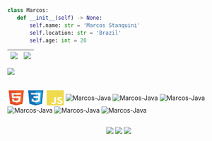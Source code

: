  ```python
class Marcos:
    def __init__(self) -> None:
        self.name: str = 'Marcos Stanquini'
        self.location: str = 'Brazil'
        self.age: int = 20
```

<div>

  | ![](http://github-profile-summary-cards.vercel.app/api/cards/profile-details?username=MarcosStanquini&theme=github_dark) | ![](http://github-profile-summary-cards.vercel.app/api/cards/stats?username=MarcosStanquini&theme=github_dark)
| :-: | :-: |


</div>

![](./profile-3d-contrib/profile-night-rainbow.svg)

  
<div style="display: inline_block"><br>
 <img align="center" alt="Marcos-HTML" height="35" width="40" src="https://raw.githubusercontent.com/devicons/devicon/master/icons/html5/html5-original.svg">
  <img align="center" alt="Marcos-CSS" height="35" width="40" src="https://raw.githubusercontent.com/devicons/devicon/master/icons/css3/css3-original.svg">
<img align="center" alt="Marcos-Js" height="35" width="40" src="https://raw.githubusercontent.com/devicons/devicon/master/icons/javascript/javascript-plain.svg">
 <img align="center" alt="Marcos-Java" height="35" width="40" src="https://cdn.jsdelivr.net/gh/devicons/devicon/icons/python/python-original.svg" />
 <img align="center" alt="Marcos-Java" height="35" width="40" src="https://cdn.jsdelivr.net/gh/devicons/devicon/icons/django/django-plain.svg" />
 <img align="center" alt="Marcos-Java" height="35" width="40" src="https://cdn.jsdelivr.net/gh/devicons/devicon@latest/icons/go/go-original.svg" />
<img align="center" alt="Marcos-Java" height="35" width="40" src="https://cdn.jsdelivr.net/gh/devicons/devicon/icons/java/java-original.svg" />
<img align="center" alt="Marcos-Java" height="35" width="40" src="https://cdn.jsdelivr.net/gh/devicons/devicon@latest/icons/postgresql/postgresql-original.svg"/>
<img align="center" alt="Marcos-Java" height="40" width="40" src="https://cdn.jsdelivr.net/gh/devicons/devicon@latest/icons/docker/docker-original.svg"/>
















</div>
  
##


<div align="center">
  <a href="https://www.instagram.com/stanquinii/"><img src="https://img.shields.io/badge/Instagram-%23E4405F.svg?style=for-the-badge&logo=Instagram&logoColor=white"/></a>
  <a href="https://www.linkedin.com/in/marcos-stanquini-aa81b2222/"><img src="https://img.shields.io/badge/linkedin-%230077B5.svg?style=for-the-badge&logo=linkedin&logoColor=white"/></a>
<a href = "mailto:marcossnarquini@gmail.com"><img src="https://img.shields.io/badge/-Gmail-%23333?style=for-the-badge&logo=gmail&logoColor=white" target="_blank"></a>

<div>
